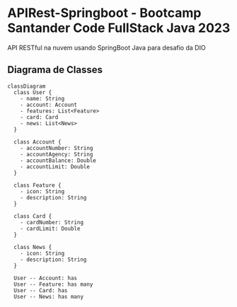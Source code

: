 # APIRest-Springboot - Bootcamp Santander Code FullStack Java 2023
API RESTful na nuvem usando SpringBoot Java para desafio da DIO

## Diagrama de Classes

```mermaid
classDiagram
  class User {
    - name: String
    - account: Account
    - features: List<Feature>
    - card: Card
    - news: List<News>
  }
  
  class Account {
    - accountNumber: String
    - accountAgency: String
    - accountBalance: Double
    - accountLimit: Double
  }
  
  class Feature {
    - icon: String
    - description: String
  }
  
  class Card {
    - cardNumber: String
    - cardLimit: Double
  }
  
  class News {
    - icon: String
    - description: String
  }

  User -- Account: has
  User -- Feature: has many
  User -- Card: has
  User -- News: has many
  ```
